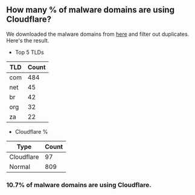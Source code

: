 ## How many % of malware domains are using Cloudflare?


We downloaded the malware domains from [here](https://urlhaus.abuse.ch) and filter out duplicates.
Here's the result.


[//]: # (start replacement)


- Top 5 TLDs

| TLD | Count |
| --- | --- |
| com | 484 |
| net | 45 |
| br | 42 |
| org | 32 |
| za | 22 |


- Cloudflare %

| Type | Count |
| --- | --- |
| Cloudflare | 97 |
| Normal | 809 |


### 10.7% of malware domains are using Cloudflare.